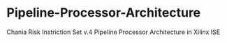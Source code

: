 # Pipeline-Processor-Architecture
Chania Risk Instriction Set v.4 Pipeline Processor Architecture in Xilinx ISE
